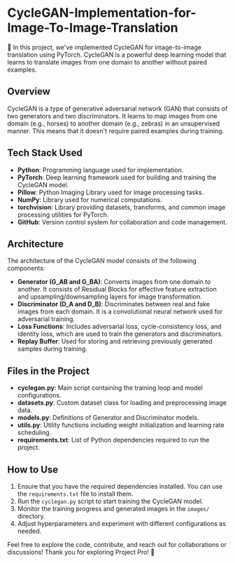 # CycleGAN-Implementation-for-Image-To-Image-Translation

 🚀 In this project, we've implemented CycleGAN for image-to-image translation using PyTorch. CycleGAN is a powerful deep learning model that learns to translate images from one domain to another without paired examples.

## Overview

CycleGAN is a type of generative adversarial network (GAN) that consists of two generators and two discriminators. It learns to map images from one domain (e.g., horses) to another domain (e.g., zebras) in an unsupervised manner. This means that it doesn't require paired examples during training.

## Tech Stack Used

- **Python**: Programming language used for implementation.
- **PyTorch**: Deep learning framework used for building and training the CycleGAN model.
- **Pillow**: Python Imaging Library used for image processing tasks.
- **NumPy**: Library used for numerical computations.
- **torchvision**: Library providing datasets, transforms, and common image processing utilities for PyTorch.
- **GitHub**: Version control system for collaboration and code management.

## Architecture

The architecture of the CycleGAN model consists of the following components:

- **Generator (G_AB and G_BA)**: Converts images from one domain to another. It consists of Residual Blocks for effective feature extraction and upsampling/downsampling layers for image transformation.
- **Discriminator (D_A and D_B)**: Discriminates between real and fake images from each domain. It is a convolutional neural network used for adversarial training.
- **Loss Functions**: Includes adversarial loss, cycle-consistency loss, and identity loss, which are used to train the generators and discriminators.
- **Replay Buffer**: Used for storing and retrieving previously generated samples during training.

## Files in the Project

- **cyclegan.py**: Main script containing the training loop and model configurations.
- **datasets.py**: Custom dataset class for loading and preprocessing image data.
- **models.py**: Definitions of Generator and Discriminator models.
- **utils.py**: Utility functions including weight initialization and learning rate scheduling.
- **requirements.txt**: List of Python dependencies required to run the project.

## How to Use

1. Ensure that you have the required dependencies installed. You can use the `requirements.txt` file to install them.
2. Run the `cyclegan.py` script to start training the CycleGAN model.
3. Monitor the training progress and generated images in the `images/` directory.
4. Adjust hyperparameters and experiment with different configurations as needed.

Feel free to explore the code, contribute, and reach out for collaborations or discussions!
Thank you for exploring Project Pro! 🎉
